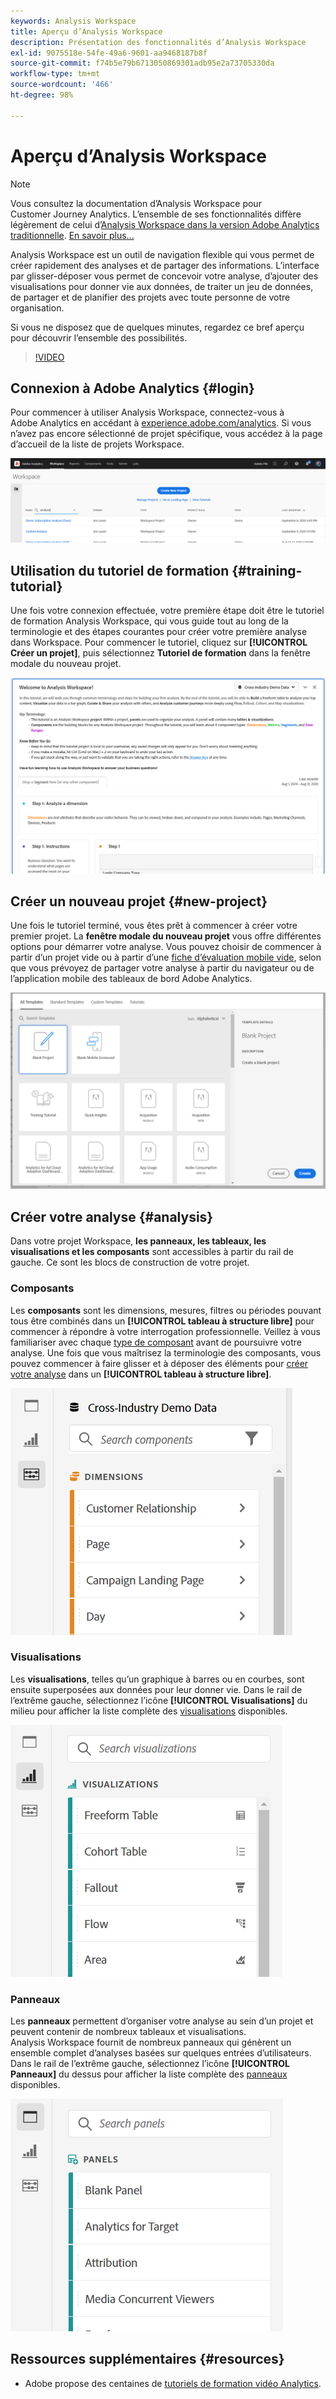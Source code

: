 ```yaml
---
keywords: Analysis Workspace
title: Aperçu d’Analysis Workspace
description: Présentation des fonctionnalités d’Analysis Workspace
exl-id: 9075518e-54fe-49a6-9601-aa9468187b8f
source-git-commit: f74b5e79b6713050869301adb95e2a73705330da
workflow-type: tm+mt
source-wordcount: '466'
ht-degree: 98%

---
```


# Aperçu d’Analysis Workspace

>[!NOTE]
>
>Vous consultez la documentation d’Analysis Workspace pour Customer Journey Analytics. L’ensemble de ses fonctionnalités diffère légèrement de celui d’[Analysis Workspace dans la version Adobe Analytics traditionnelle](https://experienceleague.adobe.com/docs/analytics/analyze/analysis-workspace/home.html?lang=fr#analysis-workspace). [En savoir plus...](/help/getting-started/cja-aa.md)

Analysis Workspace est un outil de navigation flexible qui vous permet de créer rapidement des analyses et de partager des informations. L’interface par glisser-déposer vous permet de concevoir votre analyse, d’ajouter des visualisations pour donner vie aux données, de traiter un jeu de données, de partager et de planifier des projets avec toute personne de votre organisation.

Si vous ne disposez que de quelques minutes, regardez ce bref aperçu pour découvrir l’ensemble des possibilités.

>[!VIDEO](https://video.tv.adobe.com/v/26266/?quality=12)

## Connexion à Adobe Analytics {#login}

Pour commencer à utiliser Analysis Workspace, connectez-vous à Adobe Analytics en accédant à [experience.adobe.com/analytics](https://experience.adobe.com/analytics). Si vous n’avez pas encore sélectionné de projet spécifique, vous accédez à la page d’accueil de la liste de projets Workspace.

![](assets/login-analytics.png)

## Utilisation du tutoriel de formation {#training-tutorial}

Une fois votre connexion effectuée, votre première étape doit être le tutoriel de formation Analysis Workspace, qui vous guide tout au long de la terminologie et des étapes courantes pour créer votre première analyse dans Workspace. Pour commencer le tutoriel, cliquez sur **[!UICONTROL Créer un projet]**, puis sélectionnez **Tutoriel de formation** dans la fenêtre modale du nouveau projet.

![](assets/training-tutorial.png)

## Créer un nouveau projet {#new-project}

Une fois le tutoriel terminé, vous êtes prêt à commencer à créer votre premier projet. La **fenêtre modale du nouveau projet** vous offre différentes options pour démarrer votre analyse. Vous pouvez choisir de commencer à partir d’un projet vide ou à partir d’une [fiche d’évaluation mobile vide](https://experienceleague.adobe.com/docs/analytics/analyze/mobapp/curator.html), selon que vous prévoyez de partager votre analyse à partir du navigateur ou de l’application mobile des tableaux de bord Adobe Analytics.

![](assets/create-new-project.png)

## Créer votre analyse {#analysis}

Dans votre projet Workspace, **les panneaux, les tableaux, les visualisations et les composants** sont accessibles à partir du rail de gauche. Ce sont les blocs de construction de votre projet.

### Composants

Les **composants** sont les dimensions, mesures, filtres ou périodes pouvant tous être combinés dans un **[!UICONTROL tableau à structure libre]** pour commencer à répondre à votre interrogation professionnelle. Veillez à vous familiariser avec chaque [type de composant](/help/components/overview.md) avant de poursuivre votre analyse. Une fois que vous maîtrisez la terminologie des composants, vous pouvez commencer à faire glisser et à déposer des éléments pour [créer votre analyse](/help/analysis-workspace/build-workspace-project/freeform-overview.md) dans un **[!UICONTROL tableau à structure libre]**.

![](assets/build-components.png)

### Visualisations

Les **visualisations**, telles qu’un graphique à barres ou en courbes, sont ensuite superposées aux données pour leur donner vie. Dans le rail de l’extrême gauche, sélectionnez l’icône **[!UICONTROL Visualisations]** du milieu pour afficher la liste complète des [visualisations](/help/analysis-workspace/visualizations/freeform-analysis-visualizations.md) disponibles.

![](assets/build-visualizations.png)

### Panneaux

Les **panneaux** permettent d’organiser votre analyse au sein d’un projet et peuvent contenir de nombreux tableaux et visualisations. Analysis Workspace fournit de nombreux panneaux qui génèrent un ensemble complet d’analyses basées sur quelques entrées d’utilisateurs. Dans le rail de l’extrême gauche, sélectionnez l’icône **[!UICONTROL Panneaux]** du dessus pour afficher la liste complète des [panneaux](/help/analysis-workspace/c-panels/panels.md) disponibles.

![](assets/build-panels.png)

## Ressources supplémentaires {#resources}

* Adobe propose des centaines de [tutoriels de formation vidéo Analytics](https://docs.adobe.com/content/help/fr-FR/experience-cloud/user-guides/home.translate.html).
